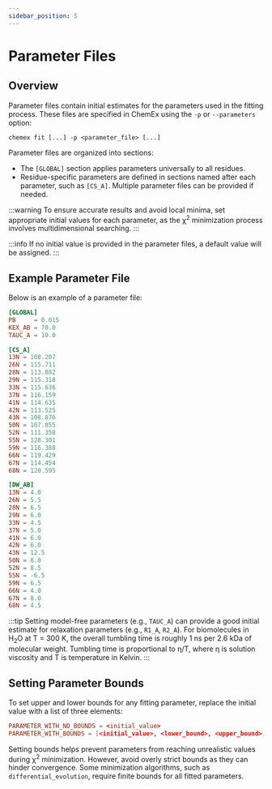 ```yaml
---
sidebar_position: 5
---
```


# Parameter Files

## Overview

Parameter files contain initial estimates for the parameters used in the fitting process. These files are specified in ChemEx using the `-p` or `--parameters` option:

```shell
chemex fit [...] -p <parameter_file> [...]
```

Parameter files are organized into sections:

-   The `[GLOBAL]` section applies parameters universally to all residues.
-   Residue-specific parameters are defined in sections named after each parameter, such as `[CS_A]`. Multiple parameter files can be provided if needed.

:::warning
To ensure accurate results and avoid local minima, set appropriate initial values for each parameter, as the χ<sup>2</sup> minimization process involves multidimensional searching.
:::

:::info
If no initial value is provided in the parameter files, a default value will be assigned.
:::

## Example Parameter File

Below is an example of a parameter file:

```toml title="parameters.toml"
[GLOBAL]
PB     = 0.015
KEX_AB = 70.0
TAUC_A = 10.0

[CS_A]
13N = 108.207
26N = 115.711
28N = 113.882
29N = 115.318
33N = 115.636
37N = 116.159
41N = 114.635
42N = 113.525
43N = 108.876
50N = 107.855
52N = 111.358
55N = 128.301
59N = 116.388
66N = 119.429
67N = 114.454
68N = 120.595

[DW_AB]
13N = 4.0
26N = 5.5
28N = 6.5
29N = 6.0
33N = 4.5
37N = 5.0
41N = 6.0
42N = 6.0
43N = 12.5
50N = 8.0
52N = 8.5
55N = -6.5
59N = 6.5
66N = 4.0
67N = 8.0
68N = 4.5
```

:::tip
Setting model-free parameters (e.g., `TAUC_A`) can provide a good initial estimate for relaxation parameters (e.g., `R1_A`, `R2_A`). For biomolecules in H<sub>2</sub>O at T = 300 K, the overall tumbling time is roughly 1 ns per 2.6 kDa of molecular weight. Tumbling time is proportional to η/T, where η is solution viscosity and T is temperature in Kelvin.
:::

## Setting Parameter Bounds

To set upper and lower bounds for any fitting parameter, replace the initial value with a list of three elements:

```toml title="parameters.toml"
PARAMETER_WITH_NO_BOUNDS = <initial_value>
PARAMETER_WITH_BOUNDS = [<initial_value>, <lower_bound>, <upper_bound>]
```

Setting bounds helps prevent parameters from reaching unrealistic values during χ<sup>2</sup> minimization. However, avoid overly strict bounds as they can hinder convergence. Some minimization algorithms, such as `differential_evolution`, require finite bounds for all fitted parameters.

